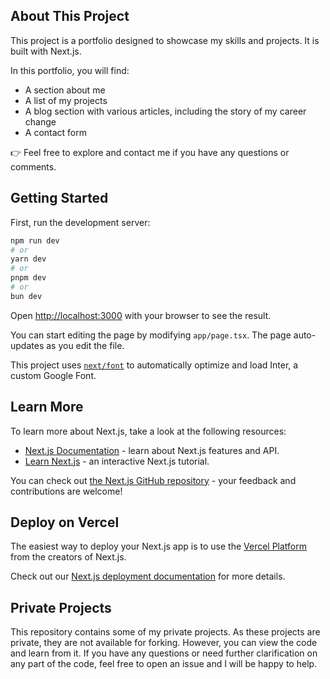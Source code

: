 ## About This Project

This project is a portfolio designed to showcase my skills and projects. It is built with Next.js.

In this portfolio, you will find:

- A section about me
- A list of my projects
- A blog section with various articles, including the story of my career change
- A contact form

👉 Feel free to explore and contact me if you have any questions or comments.

## Getting Started

First, run the development server:

```bash
npm run dev
# or
yarn dev
# or
pnpm dev
# or
bun dev
```

Open [http://localhost:3000](http://localhost:3000) with your browser to see the result.

You can start editing the page by modifying `app/page.tsx`. The page auto-updates as you edit the file.

This project uses [`next/font`](https://nextjs.org/docs/basic-features/font-optimization) to automatically optimize and load Inter, a custom Google Font.

## Learn More

To learn more about Next.js, take a look at the following resources:

- [Next.js Documentation](https://nextjs.org/docs) - learn about Next.js features and API.
- [Learn Next.js](https://nextjs.org/learn) - an interactive Next.js tutorial.

You can check out [the Next.js GitHub repository](https://github.com/vercel/next.js/) - your feedback and contributions are welcome!

## Deploy on Vercel

The easiest way to deploy your Next.js app is to use the [Vercel Platform](https://vercel.com/new?utm_medium=default-template&filter=next.js&utm_source=create-next-app&utm_campaign=create-next-app-readme) from the creators of Next.js.

Check out our [Next.js deployment documentation](https://nextjs.org/docs/deployment) for more details.

## Private Projects

This repository contains some of my private projects. As these projects are private, they are not available for forking. However, you can view the code and learn from it. If you have any questions or need further clarification on any part of the code, feel free to open an issue and I will be happy to help.
